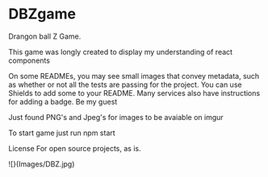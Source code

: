 # DBZgame


Drangon ball Z Game.

<!-- Description -->
This game was longly created to display my understanding of react components 

<!-- Badges -->
On some READMEs, you may see small images that convey metadata, such as whether or not all the tests are passing for the project. You can use Shields to add some to your README. Many services also have instructions for adding a badge. Be my guest 
<!-- 
Visuals -->
Just found PNG's and Jpeg's for images to be avaiable on imgur

<!-- Installation -->
To start game just run
npm start 


License
For open source projects, as is.

![}(Images/DBZ.jpg)


